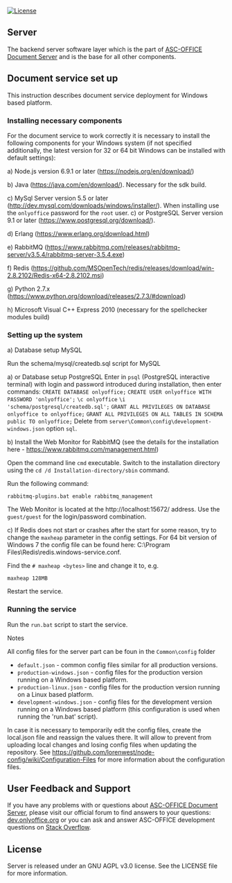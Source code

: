 
[![License](https://img.shields.io/badge/License-GNU%20AGPL%20V3-green.svg?style=flat)](https://www.gnu.org/licenses/agpl-3.0.en.html)


## Server
The backend server software layer which is the part of [ASC-OFFICE Document Server][2] and is the base for all other components.

## Document service set up

This instruction describes document service deployment for Windows based platform.

### Installing necessary components

For the document service to work correctly it is necessary to install the following components for your Windows system (if not specified additionally, the latest version for 32 or 64 bit Windows can be installed with default settings):

a) Node.js version 6.9.1 or later (https://nodejs.org/en/download/)

b) Java (https://java.com/en/download/). Necessary for the sdk build.

c) MySql Server version 5.5 or later (http://dev.mysql.com/downloads/windows/installer/). When installing use the `onlyoffice` password for the `root` user.
с) or PostgreSQL Server version 9.1 or later (https://www.postgresql.org/download/).

d) Erlang (https://www.erlang.org/download.html)

e) RabbitMQ (https://www.rabbitmq.com/releases/rabbitmq-server/v3.5.4/rabbitmq-server-3.5.4.exe)

f) Redis (https://github.com/MSOpenTech/redis/releases/download/win-2.8.2102/Redis-x64-2.8.2102.msi)

g) Python 2.7.x (https://www.python.org/download/releases/2.7.3/#download)

h) Microsoft Visual C++ Express 2010 (necessary for the spellchecker modules build)

### Setting up the system

a) Database setup MySQL

Run the schema/mysql/createdb.sql script for MySQL

a) or Database setup PostgreSQL
Enter in `psql` (PostgreSQL interactive terminal) with login and password introduced during installation, then enter commands:
`CREATE DATABASE onlyoffice;`
`CREATE USER onlyoffice WITH PASSWORD 'onlyoffice';`
`\c onlyoffice`
`\i 'schema/postgresql/createdb.sql';`
`GRANT ALL PRIVILEGES ON DATABASE onlyoffice to onlyoffice;`
`GRANT ALL PRIVILEGES ON ALL TABLES IN SCHEMA public TO onlyoffice;`
Delete from `server\Common\config\development-windows.json` option `sql`.

b) Install the Web Monitor for RabbitMQ (see the details for the installation here - https://www.rabbitmq.com/management.html)

Open the command line `cmd` executable. Switch to the installation directory using the `cd /d Installation-directory/sbin` command.

Run the following command: 

```
rabbitmq-plugins.bat enable rabbitmq_management
```

The Web Monitor is located at the http://localhost:15672/ address. Use the `guest/guest` for the login/password combination.

c) If Redis does not start or crashes after the start for some reason, try to change the `maxheap` parameter in the config settings. For 64 bit version of Windows 7 the config file can be found here: C:\Program Files\Redis\redis.windows-service.conf. 

Find the `# maxheap <bytes>` line and change it to, e.g. 

```
maxheap 128MB
```

Restart the service.

### Running the service

Run the `run.bat` script to start the service.

Notes

All config files for the server part can be foun in the `Common\config` folder
* `default.json` - common config files similar for all production versions.
* `production-windows.json` - config files for the production version running on a Windows based platform.
* `production-linux.json` - config files for the production version running on a Linux based platform.
* `development-windows.json` - config files for the development version running on a Windows based platform (this configuration is used when running the 'run.bat' script).

In case it is necessary to temporarily edit the config files, create the local.json file and reassign the values there. It will allow to prevent from uploading local changes and losing config files when updating the repository. See https://github.com/lorenwest/node-config/wiki/Configuration-Files for more information about the configuration files.

## User Feedback and Support

If you have any problems with or questions about [ASC-OFFICE Document Server][2], please visit our official forum to find answers to your questions: [dev.onlyoffice.org][1] or you can ask and answer ASC-OFFICE development questions on [Stack Overflow][3].

  [1]: http://dev.onlyoffice.org
  [2]: https://github.com/ASC-OFFICE/DocumentServer
  [3]: https://stackoverflow.com/questions/tagged/onlyoffice

## License

Server is released under an GNU AGPL v3.0 license. See the LICENSE file for more information.
